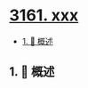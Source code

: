# [3161. xxx](https://github.com/Tdahuyou/TNotes.leetcode/tree/main/notes/3161.%20xxx)

<!-- region:toc -->

- [1. 📝 概述](#1--概述)

<!-- endregion:toc -->

## 1. 📝 概述
